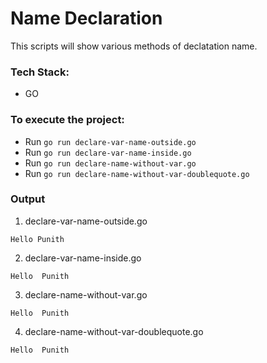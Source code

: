# Name Declaration
This scripts will show various methods of declatation name.

### Tech Stack:
+ GO

### To execute the project:
+ Run `go run declare-var-name-outside.go`
+ Run `go run declare-var-name-inside.go`
+ Run `go run declare-name-without-var.go`
+ Run `go run declare-name-without-var-doublequote.go`

### Output
1. declare-var-name-outside.go
```
Hello Punith
```

2. declare-var-name-inside.go
```
Hello  Punith

```

3. declare-name-without-var.go
```
Hello  Punith
```

4. declare-name-without-var-doublequote.go
```
Hello  Punith
```
